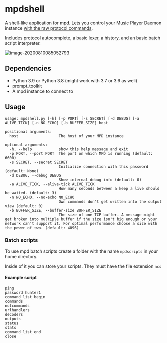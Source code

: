 # mpdshell
A shell-like application for mpd. Lets you control your Music Player Daemon instance [with the raw protocol commands](https://www.musicpd.org/doc/html/protocol.html). 

Includes protocol autocomplete, a basic lexer, a history, and an basic batch script interpreter.

![image-20200810085052793](README.assets/image-20200810085052793.png)

## Dependencies

-   Python 3.9 or Python 3.8 (might work with 3.7 or 3.6 as well)
-   prompt_toolkit
-   A mpd instance to connect to

## Usage

```
usage: mpdshell.py [-h] [-p PORT] [-s SECRET] [-d DEBUG] [-a ALIVE_TICK] [-n NO_ECHO] [-b BUFFER_SIZE] host

positional arguments:
  host                  The host of your MPD instance

optional arguments:
  -h, --help            show this help message and exit
  -p PORT, --port PORT  The port on which MPD is running (default: 6600)
  -s SECRET, --secret SECRET
                        Initialize connection with this password (default: None)
  -d DEBUG, --debug DEBUG
                        Show internal debug info (default: 0)
  -a ALIVE_TICK, --alive-tick ALIVE_TICK
                        How many seconds between a keep a live should be waited. (default: 3)
  -n NO_ECHO, --no-echo NO_ECHO
                        Own commands don't get written into the output view (default: 0)
  -b BUFFER_SIZE, --buffer-size BUFFER_SIZE
                        The size of one TCP buffer. A message might get broken into multiple buffer if the size isn't big enough or your network can't support it. For optimal performance choose a size with the power of two. (default: 4096)
```

### Batch scripts

To use mpd batch scripts create a folder with the name `mpdscripts` in your home directory.

Inside of it you can store your scripts. They must have the file extension `ncs`

#### Example script

```basic
ping
password hunter1
command_list_begin
commands
notcommands
urlhandlers
decoders
outputs
status
stats
command_list_end
close
```

